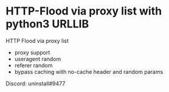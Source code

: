 # HTTP-Flood via proxy list with python3 URLLIB
HTTP Flood via proxy list
* proxy support
* useragent random
* referer random
* bypass caching with no-cache header and random params


>>>>>>>>>>>
Discord: uninstall#9477
